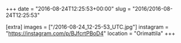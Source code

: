 +++
date = "2016-08-24T12:25:53+00:00"
slug = "2016/2016-08-24T12:25:53"

[extra]
images = ["/2016-08-24_12-25-53_UTC.jpg"]
instagram = "https://instagram.com/p/BJfcrtPBoD4"
location = "Orimattila"
+++
